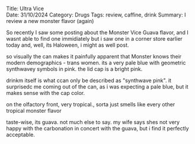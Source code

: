 Title: Ultra Vice  
Date: 31/10/2024
Category: Drugs
Tags: review, caffine, drink
Summary: I review a new monster flavor (again)

So recently I saw some posting about the Monster Vice Guava flavor, and I wasnt able to find one immidiately but i saw one in a corner store earlier today and, well, its Haloween, i might as well post. 

so visually the can makes it painfully apparent that Monster knows their modern demographics - trans women. its a very pale blue with geometric synthwavey symbols in pink. the lid cap is a bright pink. 

drinkm itself is what ccan only be described as "synthwave pink". it surprisedc me coming out of the can, as i was expecting a pale blue, but it makes sense with the cap color. 

on the olfactory front, very tropical., sorta just smells like every other tropical monster flavor

taste-wise, its guava. not much else to say. my wife says shes not very happy with the carbonation in concert with the guava, but i find it perfectly acceptable. 
